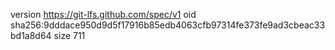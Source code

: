 version https://git-lfs.github.com/spec/v1
oid sha256:9dddace950d9d5f17916b85edb4063cfb97314fe373fe9ad3cbeac33bd1a8d64
size 711
